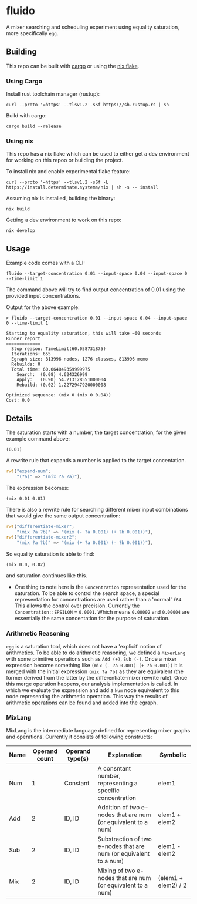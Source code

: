 # fluido

A mixer searching and scheduling experiment using equality saturation, more specifically `egg`.

## Building 

This repo can be built with [cargo](https://doc.rust-lang.org/cargo/) or using the [nix flake](https://nixos.wiki/wiki/Flakes).

### Using Cargo

Install rust toolchain manager (rustup):

```console
curl --proto '=https' --tlsv1.2 -sSf https://sh.rustup.rs | sh
```

Build with cargo:

```console
cargo build --release
```

### Using nix

This repo has a nix flake which can be used to either get a dev environment for working on this repoo or building the project.

To install nix and enable experimental flake feature:

```console
curl --proto '=https' --tlsv1.2 -sSf -L https://install.determinate.systems/nix | sh -s -- install
```

Assuming nix is installed, building the binary:

```console
nix build
```

Getting a dev environment to work on this repo:

```console
nix develop
```

## Usage

Example code comes with a CLI:

```console
fluido --target-concentration 0.01 --input-space 0.04 --input-space 0 --time-limit 1
```

The command above will try to find output concentration of 0.01 using the provided input concentrations.

Output for the above example:

```console
> fluido --target-concentration 0.01 --input-space 0.04 --input-space 0 --time-limit 1

Starting to equality saturation, this will take ~60 seconds
Runner report
=============
  Stop reason: TimeLimit(60.058731875)
  Iterations: 655
  Egraph size: 813996 nodes, 1276 classes, 813996 memo
  Rebuilds: 0
  Total time: 60.064849359999975
    Search:  (0.08) 4.624326999
    Apply:   (0.90) 54.213128551000004
    Rebuild: (0.02) 1.2272947920000008

Optimized sequence: (mix 0 (mix 0 0.04))
Cost: 0.0
```

## Details

The saturation starts with a number, the target concentration, for the given example command above:

```console
(0.01)
```

A rewrite rule that expands a number is applied to the target concentation.

```rust
rw!("expand-num";
    "(?a)" => "(mix ?a ?a)"),
```

The expression becomes:

```console
(mix 0.01 0.01)
```

There is also a rewrite rule for searching different mixer input combinations that would give the same output concentration:

```rust
rw!("differentiate-mixer";
    "(mix ?a ?b)" => "(mix (- ?a 0.001) (+ ?b 0.001))"),
rw!("differentiate-mixer2";
    "(mix ?a ?b)" => "(mix (+ ?a 0.001) (- ?b 0.001))"),
```

So equality saturation is able to find:

```console
(mix 0.0, 0.02)
```

and saturation continues like this.


- One thing to note here is the `Concentration` representation used for the saturation. To be able to control the search space, a special representation for concentrations are used rather than a 'normal' `f64`. This allows the control over precision. Currently the `Concentration::EPSILON` = `0.0001`. Which means `0.00002` and `0.00004` are essentially the same concentation for the purpose of saturation. 


### Arithmetic Reasoning

`egg` is a saturation tool, which does not have a 'explicit' notion of arithmetics. To be able to do arithmetic reasoning, we defined a `MixerLang` with some primitive operations such as `Add (+)`, `Sub (-)`. Once a mixer expression become something like `(mix (- ?a 0.001) (+ ?b 0.001))` it is merged with the initial expression `(mix ?a ?b)` as they are equivalent (the former derived from the latter by the differentiate-mixer rewrite rule). Once this merge operation happens, our analysis implementation is called. In which we evaluate the expression and add a `Num` node equivalent to this node representing the arithmetic operation. This way the results of arithmetic operations can be found and added into the egraph.


### MixLang

MixLang is the intermediate language defined for representing mixer graphs and operations. Currently it consists of following constructs:

| Name         | Operand count  | Operand type(s)| Explanation                                                            | Symbolic 
|--------------|----------------|----------------|------------------------------------------------------------------------|---------------------|
| Num          | 1              | Constant       |  A consntant number, representing a specific concentration             | elem1               |
| Add          | 2              | ID, ID         |  Addition of two e-nodes that are num (or equivalent to a num)         | elem1 + elem2       |
| Sub          | 2              | ID, ID         |  Substraction of two e-nodes that are num (or equivalent to a num)     | elem1 - elem2       |
| Mix          | 2              | ID, ID         |  Mixing of two e-nodes that are num (or equivalent to a num)           | (elem1 + elem2) / 2 |
